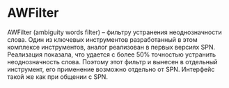 # AWFilter

AWFilter (ambiguity words filter) – фильтру устранения неоднозначности слова. Один из ключевых инструментов
разработанный в этом комплексе инструментов, аналог реализован в первых версиях SPN. Реализация показала, что удается с
более 50% точностью устранить неоднозначность слова. Поэтому этот фильтр и вынесен в отдельный инструмент, его
применение возможно отдельно от SPN. Интерфейс такой же как при общении с SPN.

